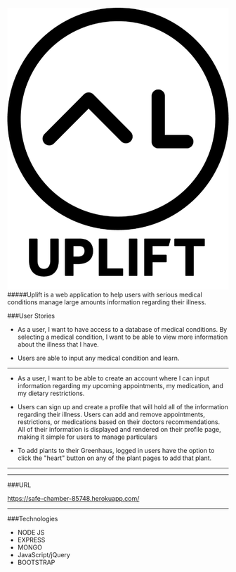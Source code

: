 ![Alt text](/public/images/LOGOwText.png)
#####Uplift is a web application to help users with serious medical conditions manage large amounts information regarding their illness.

###User Stories

- As a user, I want to have access to a database of medical conditions. By selecting a medical condition, I want to be able to view more information about the illness that I have.

- Users are able to input any medical condition and learn.

---

- As a user, I want to be able to create an account where I can input information regarding my upcoming appointments, my medication, and my dietary restrictions.

- Users can sign up and create a profile that will hold all of the information regarding their illness. Users can add and remove appointments, restrictions, or medications based on their doctors recommendations. All of their information is displayed and rendered on their profile page, making it simple for users to manage particulars

- To add plants to their Greenhaus, logged in users have the option to click the "heart" button on any of the plant pages to add that plant.

---

---

###URL

https://safe-chamber-85748.herokuapp.com/

---

###Technologies

* NODE JS
* EXPRESS
* MONGO
* JavaScript/jQuery
* BOOTSTRAP
